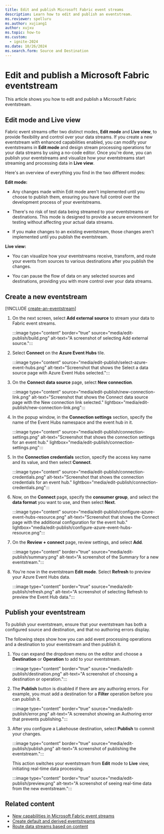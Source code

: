 ```yaml
---
title: Edit and publish Microsoft Fabric event streams
description: Learn how to edit and publish an eventstream.
ms.reviewer: spelluru
ms.author: xujiang1
author: xujxu
ms.topic: how-to
ms.custom:
  - ignite-2024
ms.date: 10/26/2024
ms.search.form: Source and Destination
---
```


# Edit and publish a Microsoft Fabric eventstream

This article shows you how to edit and publish a Microsoft Fabric eventstream.



## Edit mode and Live view

Fabric event streams offer two distinct modes, **Edit mode** and **Live view**, to provide flexibility and control over your data streams. If you create a new eventstream with enhanced capabilities enabled, you can modify your eventstreams in **Edit mode** and design stream processing operations for your data streams by using a no-code editor. Once you're done, you can publish your eventstreams and visualize how your eventstreams start streaming and processing data in **Live view**.

Here's an overview of everything you find in the two different modes:

**Edit mode:**

- Any changes made within Edit mode aren't implemented until you choose to publish them, ensuring you have full control over the development process of your eventstreams.

- There's no risk of test data being streamed to your eventstreams or destinations. This mode is designed to provide a secure environment for testing without affecting your actual data streams.

- If you make changes to an existing eventstream, those changes aren't implemented until you publish the eventstream.

**Live view:**

- You can visualize how your eventstreams receive, transform, and route your events from sources to various destinations after you publish the changes.

- You can pause the flow of data on any selected sources and destinations, providing you with more control over your data streams.

## Create a new eventstream

[!INCLUDE [create-an-eventstream](./includes/create-an-eventstream.md)]

1. On the next screen, select **Add external source** to stream your data to Fabric event streams.

   :::image type="content" border="true" source="media/edit-publish/build.png" alt-text="A screenshot of selecting Add external source.":::
1. Select **Connect** on the **Azure Event Hubs** tile.

   :::image type="content" source="media/edit-publish/select-azure-event-hubs.png" alt-text="Screenshot that shows the Select a data source page with Azure Event Hubs selected."::: 
1. On the **Connect data source** page, select **New connection**.

   :::image type="content" source="media/edit-publish/new-connection-link.png" alt-text="Screenshot that shows the Connect data source page with the New connection link selected." lightbox="media/edit-publish/new-connection-link.png":::     
1. In the popup window, in the **Connection settings** section, specify the name of the Event Hubs namespace and the event hub in it. 

   :::image type="content" source="media/edit-publish/connection-settings.png" alt-text="Screenshot that shows the connection settings for an event hub." lightbox="media/edit-publish/connection-settings.png":::     
1. In the **Connection credentials** section, specify the access key name and its value, and then select **Connect**.

    :::image type="content" source="media/edit-publish/connection-credentials.png" alt-text="Screenshot that shows the connection credentials for an event hub." lightbox="media/edit-publish/connection-credentials.png":::     
1. Now, on the **Connect** page, specify the **consumer group**, and select the **data format** you want to use, and then select **Next**.

    :::image type="content" source="media/edit-publish/configure-azure-event-hubs-resource.png" alt-text="Screenshot that shows the Connect page with the additional configuration for the event hub." lightbox="media/edit-publish/configure-azure-event-hubs-resource.png":::         
1. On the **Review + connect** page, review settings, and select **Add**. 

   :::image type="content" border="true" source="media/edit-publish/summary.png" alt-text="A screenshot of the Summary for a new eventstream.":::
1. You're now in the eventstream **Edit mode**. Select **Refresh** to preview your Azure Event Hubs data.

   :::image type="content" border="true" source="media/edit-publish/refresh.png" alt-text="A screenshot of selecting Refresh to preview the Event Hub data.":::

## Publish your eventstream

To publish your eventstream, ensure that your eventstream has both a configured source and destination, and that no authoring errors display.

The following steps show how you can add event processing operations and a destination to your eventstream and then publish it.

1. You can expand the dropdown menu on the editor and choose a **Destination** or **Operation** to add to your eventstream.

   :::image type="content" border="true" source="media/edit-publish/destination.png" alt-text="A screenshot of choosing a destination or operation.":::

1. The **Publish** button is disabled if there are any authoring errors. For example, you must add a destination for a **Filter** operation before you can publish it.

   :::image type="content" border="true" source="media/edit-publish/error.png" alt-text="A screenshot showing an Authoring error that prevents publishing.":::

1. After you configure a Lakehouse destination, select **Publish** to commit your changes.

   :::image type="content" border="true" source="media/edit-publish/publish.png" alt-text="A screenshot of publishing the eventstream.":::

   This action switches your eventstream from **Edit** mode to **Live** view, initiating real-time data processing.

   :::image type="content" border="true" source="media/edit-publish/preview.png" alt-text="A screenshot of seeing real-time data from the new eventstream.":::

## Related content

- [New capabilities in Microsoft Fabric event streams](overview.md)
- [Create default and derived eventstreams](create-default-derived-streams.md)
- [Route data streams based on content](route-events-based-on-content.md)
